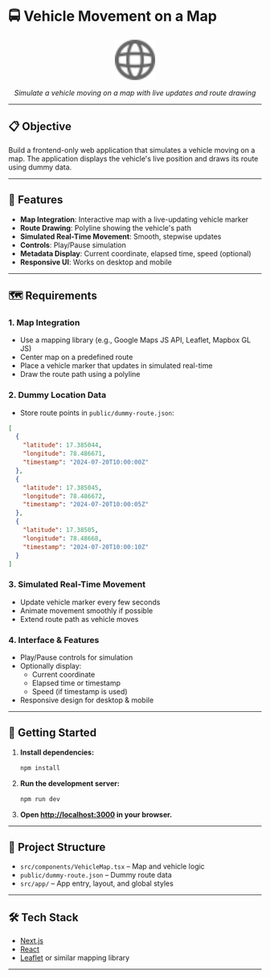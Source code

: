 
# 🚍 Vehicle Movement on a Map

<p align="center">
	<img src="public/globe.svg" alt="Map" width="80" />
</p>

<p align="center">
	<i>Simulate a vehicle moving on a map with live updates and route drawing</i>
</p>

---

## 📋 Objective

Build a frontend-only web application that simulates a vehicle moving on a map. The application displays the vehicle's live position and draws its route using dummy data.

---

## 🚦 Features

- **Map Integration**: Interactive map with a live-updating vehicle marker
- **Route Drawing**: Polyline showing the vehicle's path
- **Simulated Real-Time Movement**: Smooth, stepwise updates
- **Controls**: Play/Pause simulation
- **Metadata Display**: Current coordinate, elapsed time, speed (optional)
- **Responsive UI**: Works on desktop and mobile

---

## 🗺️ Requirements

### 1. Map Integration

- Use a mapping library (e.g., Google Maps JS API, Leaflet, Mapbox GL JS)
- Center map on a predefined route
- Place a vehicle marker that updates in simulated real-time
- Draw the route path using a polyline

### 2. Dummy Location Data

- Store route points in `public/dummy-route.json`:

```json
[
  {
    "latitude": 17.385044,
    "longitude": 78.486671,
    "timestamp": "2024-07-20T10:00:00Z"
  },
  {
    "latitude": 17.385045,
    "longitude": 78.486672,
    "timestamp": "2024-07-20T10:00:05Z"
  },
  {
    "latitude": 17.38505,
    "longitude": 78.48668,
    "timestamp": "2024-07-20T10:00:10Z"
  }
]
```

### 3. Simulated Real-Time Movement

- Update vehicle marker every few seconds
- Animate movement smoothly if possible
- Extend route path as vehicle moves

### 4. Interface & Features

- Play/Pause controls for simulation
- Optionally display:
  - Current coordinate
  - Elapsed time or timestamp
  - Speed (if timestamp is used)
- Responsive design for desktop & mobile

---

## 🚀 Getting Started

1. **Install dependencies:**
   ```bash
   npm install
   ```
2. **Run the development server:**
   ```bash
   npm run dev
   ```
3. **Open [http://localhost:3000](http://localhost:3000) in your browser.**

---

## 📁 Project Structure

- `src/components/VehicleMap.tsx` – Map and vehicle logic
- `public/dummy-route.json` – Dummy route data
- `src/app/` – App entry, layout, and global styles

---

## 🛠️ Tech Stack

- [Next.js](https://nextjs.org/)
- [React](https://react.dev/)
- [Leaflet](https://leafletjs.com/) or similar mapping library

---

